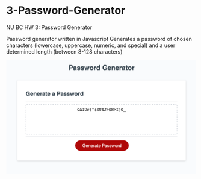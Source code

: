 # 3-Password-Generator
NU BC HW 3: Password Generator

Password generator written in Javascript
Generates a password of chosen characters (lowercase, uppercase, numeric, and special) and a user determined length (between 8-128 characters)

![screenshot](./screenshot.png)